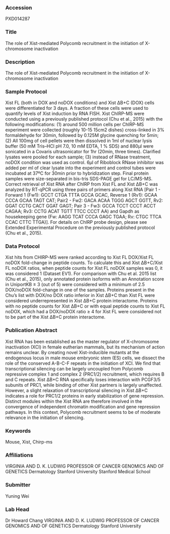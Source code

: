 ### Accession
PXD014287

### Title
The role of Xist-mediated Polycomb recruitment in the initiation of X-chromosome inactivation

### Description
The role of Xist-mediated Polycomb recruitment in the initiation of X-chromosome inactivation

### Sample Protocol
Xist FL (both in DOX and noDOX conditions) and Xist ΔB+C (DOX) cells were differentiated for 3 days. A fraction of these cells were used to quantify levels of Xist induction by RNA FISH. Xist ChIRP-MS were conducted using a previously published protocol (Chu et al., 2015) with the following modifications: (1) around 500 million cells per ChIRP-MS experiment were collected (roughly 10-15 15cm2 dishes) cross-linked in 3% formaldehyde for 30min, followed by 0.125M glycine quenching for 5min; (2) All 100mg of cell pellets were then dissolved in 1ml of nuclear lysis buffer (50 mM Tris–HCl pH 7.0, 10 mM EDTA, 1 % SDS) and 880µl were sonicated in a Covaris ultrasonicator for 1hr (20min, three times). Clarified lysates were pooled for each sample; (3) instead of RNase treatment, noDOX condition was used as control. 6µl of Riboblock RNase inhibitor was added per ml of clear lysate into the experiment and control tubes were incubated at 37ºC for 30min prior to hybridization step. Final protein samples were size-separated in bis-tris SDS-PAGE gel for LC/MS-MS. Correct retrieval of Xist RNA after ChIRP from Xist FL and Xist ΔB+C was analyzed by RT-qPCR using three pairs of primers along Xist RNA [Pair 1 - Forward 1 (Fw1): GCCT CTGA TTTA GCCA GCAC, Reverse 1 (Rv1): GCAA CCCA GCAA TAGT CAT; Pair2 - Fw2: GACA ACAA TGGG AGCT GGTT, Rv2: GGAT CCTG CACT GGAT GAGT; Pair 3 - Fw3: GCCA TCCT CCCT ACCT CAGAA; Rv3: CCTG ACAT TGTT TTCC CCCT AA) and Gapdh as housekeeping gene (Fw: AAGG TCAT CCCA GAGC TGAA; Rv: CTGC TTCA CCAC CTTC TTGA)]. For details on ChIRP probe design, please see Extended Experimental Procedure on the previously published protocol (Chu et al., 2015).

### Data Protocol
Xist hits from CHIRP-MS were ranked according to Xist FL DOX/Xist FL noDOX fold-change in peptide counts. To calculate this and Xist ΔB+C/Xist FL noDOX ratios, when peptide counts for Xist FL noDOX samples was 0, it was considered 1 (Dataset EV1). For comparison with Chu et al. 2015 list (Chu et al., 2015), only annotated protein isoforms with an Annotation score in UniportKB ≥ 3 (out of 5) were considered with a minimum of 2.5 DOX/noDOX fold-change in one of the samples. Proteins present in the Chu’s list with DOX/no DOX ratio inferior in Xist ΔB+C than Xist FL were considered underrepresented in Xist ΔB+C protein interactome. Proteins with no peptide counts for Xist ΔB+C or with equal peptide counts to Xist FL noDOX, which had a DOX/noDOX ratio ≥ 4 for Xist FL were considered not to be part of the Xist ΔB+C protein interactome.

### Publication Abstract
Xist RNA has been established as the master regulator of X-chromosome inactivation (XCI) in female eutherian mammals, but its mechanism of action remains unclear. By creating novel Xist-inducible mutants at the endogenous locus in male mouse embryonic stem (ES) cells, we dissect the role of the conserved A-B-C-F repeats in the initiation of XCI. We find that transcriptional silencing can be largely uncoupled from Polycomb repressive complex 1 and complex 2 (PRC1/2) recruitment, which requires B and C repeats. Xist &#x394;B+C RNA specifically loses interaction with PCGF3/5 subunits of PRC1, while binding of other Xist partners is largely unaffected. However, a slight relaxation of transcriptional silencing in Xist &#x394;B+C indicates a role for PRC1/2 proteins in early stabilization of gene repression. Distinct modules within the Xist RNA are therefore involved in the convergence of independent chromatin modification and gene repression pathways. In this context, Polycomb recruitment seems to be of moderate relevance in the initiation of silencing.

### Keywords
Mouse, Xist, Chirp-ms

### Affiliations
VIRGINIA AND D. K. LUDWIG PROFESSOR OF CANCER GENOMICS AND OF GENETICS Dermatology Stanford University
Stanford Medical School

### Submitter
Yuning Wei

### Lab Head
Dr Howard Chang
VIRGINIA AND D. K. LUDWIG PROFESSOR OF CANCER GENOMICS AND OF GENETICS Dermatology Stanford University


